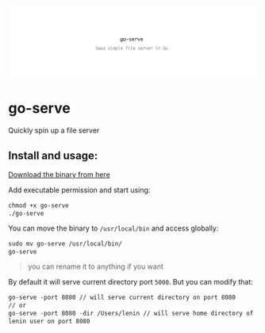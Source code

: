 ![go-serve](go-serve.png)

# go-serve
Quickly spin up a file server

## Install and usage:
[Download the binary from here](https://github.com/leninhasda/go-serve/releases/download/v0.1/go-serve)

Add executable permission and start using:
```
chmod +x go-serve
./go-serve
```

You can move the binary to `/usr/local/bin` and access globally:
```
sudo mv go-serve /usr/local/bin/
go-serve
```

> you can rename it to anything if you want

By default it will serve current directory port `5000`. But you can modify that:
```
go-serve -port 8080 // will serve current directory on port 8080
// or
go-serve -port 8080 -dir /Users/lenin // will serve home directory of lenin user on port 8080
```
